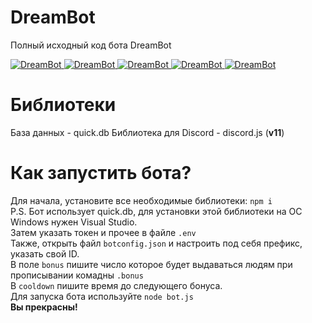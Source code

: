 # DreamBot
Полный исходный код бота DreamBot

<a href="https://top.gg/bot/572285950034444298" >
  <img src="https://top.gg/api/widget/status/572285950034444298.svg?noavatar=true" alt="DreamBot" />
</a>
<a href="https://top.gg/bot/572285950034444298" >
  <img src="https://top.gg/api/widget/servers/572285950034444298.svg?noavatar=true" alt="DreamBot" />
</a>
<a href="https://top.gg/bot/572285950034444298" >
  <img src="https://top.gg/api/widget/upvotes/572285950034444298.svg?noavatar=true" alt="DreamBot" />
</a>
<a href="https://top.gg/bot/572285950034444298" >
  <img src="https://top.gg/api/widget/lib/572285950034444298.svg?noavatar=true" alt="DreamBot" />
</a>
<a href="https://top.gg/bot/572285950034444298" >
  <img src="https://top.gg/api/widget/owner/572285950034444298.svg?noavatar=true" alt="DreamBot" />
</a>

# Библиотеки
База данных - quick.db
Библиотека для Discord - discord.js (**v11**)

# Как запустить бота? 
Для начала, установите все необходимые библиотеки: ``npm i`` <br>
P.S. Бот использует quick.db, для установки этой библиотеки на ОС Windows нужен Visual Studio. <br>
Затем указать токен и прочее в файле ``.env`` <br>
Также, открыть файл ``botconfig.json`` и настроить под себя префикс, указать свой ID. <br>
В поле ``bonus`` пишите число которое будет выдаваться людям при прописывании комадны ``.bonus`` <br>
В ``cooldown`` пишите время до следующего бонуса. <br>
Для запуска бота используйте ``node bot.js``<br>
**Вы прекрасны!**

